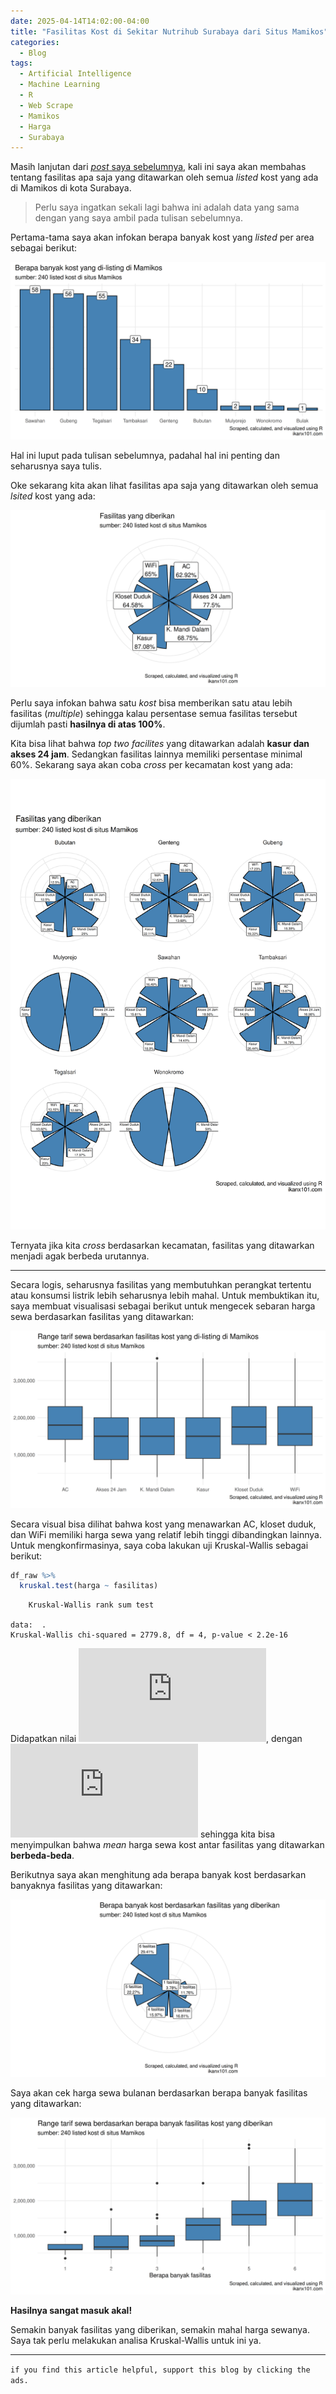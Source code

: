 ```yaml
---
date: 2025-04-14T14:02:00-04:00
title: "Fasilitas Kost di Sekitar Nutrihub Surabaya dari Situs Mamikos"
categories:
  - Blog
tags:
  - Artificial Intelligence
  - Machine Learning
  - R
  - Web Scrape
  - Mamikos
  - Harga
  - Surabaya
---
```


Masih lanjutan dari [*post* saya
sebelumnya](https://ikanx101.com/blog/mami-kosby/), kali ini saya akan
membahas tentang fasilitas apa saja yang ditawarkan oleh semua *listed*
kost yang ada di Mamikos di kota Surabaya.

> Perlu saya ingatkan sekali lagi bahwa ini adalah data yang sama dengan
> yang saya ambil pada tulisan sebelumnya.

Pertama-tama saya akan infokan berapa banyak kost yang *listed* per area
sebagai berikut:

![](https://raw.githubusercontent.com/ikanx101/ikanx101.github.io/master/_posts/web%20scraping/post_11_mamikos/post_files/figure-commonmark/unnamed-chunk-2-1.png)

Hal ini luput pada tulisan sebelumnya, padahal hal ini penting dan
seharusnya saya tulis.

Oke sekarang kita akan lihat fasilitas apa saja yang ditawarkan oleh
semua *lsited* kost yang ada:

![](https://raw.githubusercontent.com/ikanx101/ikanx101.github.io/master/_posts/web%20scraping/post_11_mamikos/post_files/figure-commonmark/unnamed-chunk-3-1.png)

Perlu saya infokan bahwa satu *kost* bisa memberikan satu atau lebih
fasilitas (*multiple*) sehingga kalau persentase semua fasilitas
tersebut dijumlah pasti **hasilnya di atas 100%**.

Kita bisa lihat bahwa *top two facilites* yang ditawarkan adalah **kasur
dan akses 24 jam**. Sedangkan fasilitas lainnya memiliki persentase
minimal 60%. Sekarang saya akan coba *cross* per kecamatan kost yang
ada:

![](https://raw.githubusercontent.com/ikanx101/ikanx101.github.io/master/_posts/web%20scraping/post_11_mamikos/post_files/figure-commonmark/unnamed-chunk-4-1.png)

Ternyata jika kita *cross* berdasarkan kecamatan, fasilitas yang
ditawarkan menjadi agak berbeda urutannya.

------------------------------------------------------------------------

Secara logis, seharusnya fasilitas yang membutuhkan perangkat tertentu
atau konsumsi listrik lebih seharusnya lebih mahal. Untuk membuktikan
itu, saya membuat visualisasi sebagai berikut untuk mengecek sebaran
harga sewa berdasarkan fasilitas yang ditawarkan:

![](https://raw.githubusercontent.com/ikanx101/ikanx101.github.io/master/_posts/web%20scraping/post_11_mamikos/post_files/figure-commonmark/unnamed-chunk-5-1.png)

Secara visual bisa dilihat bahwa kost yang menawarkan AC, kloset duduk,
dan WiFi memiliki harga sewa yang relatif lebih tinggi dibandingkan
lainnya. Untuk mengkonfirmasinya, saya coba lakukan uji Kruskal-Wallis
sebagai berikut:

``` r
df_raw %>% 
  kruskal.test(harga ~ fasilitas)
```


        Kruskal-Wallis rank sum test

    data:  .
    Kruskal-Wallis chi-squared = 2779.8, df = 4, p-value < 2.2e-16

Didapatkan nilai
![p\_{value} = 2.2 \times 10^{-16} \< \alpha](https://latex.codecogs.com/svg.latex?p_%7Bvalue%7D%20%3D%202.2%20%5Ctimes%2010%5E%7B-16%7D%20%3C%20%5Calpha "p_{value} = 2.2 \times 10^{-16} < \alpha"),
dengan
![\alpha = .05](https://latex.codecogs.com/svg.latex?%5Calpha%20%3D%20.05 "\alpha = .05")
sehingga kita bisa menyimpulkan bahwa *mean* harga sewa kost antar
fasilitas yang ditawarkan **berbeda-beda**.

Berikutnya saya akan menghitung ada berapa banyak kost berdasarkan
banyaknya fasilitas yang ditawarkan:

![](https://raw.githubusercontent.com/ikanx101/ikanx101.github.io/master/_posts/web%20scraping/post_11_mamikos/post_files/figure-commonmark/unnamed-chunk-7-1.png)

Saya akan cek harga sewa bulanan berdasarkan berapa banyak fasilitas
yang ditawarkan:

![](https://raw.githubusercontent.com/ikanx101/ikanx101.github.io/master/_posts/web%20scraping/post_11_mamikos/post_files/figure-commonmark/unnamed-chunk-8-1.png)

**Hasilnya sangat masuk akal!**

Semakin banyak fasilitas yang diberikan, semakin mahal harga sewanya.
Saya tak perlu melakukan analisa Kruskal-Wallis untuk ini ya.

------------------------------------------------------------------------

`if you find this article helpful, support this blog by clicking the ads.`
